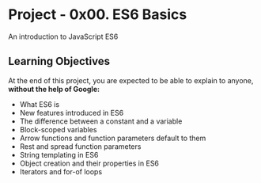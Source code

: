 # Project - 0x00. ES6 Basics

An introduction to JavaScript ES6

## Learning Objectives
At the end of this project, you are expected to be able to explain to anyone,
**without the help of Google:**

- What ES6 is
- New features introduced in ES6
- The difference between a constant and a variable
- Block-scoped variables
- Arrow functions and function parameters default to them
- Rest and spread function parameters
- String templating in ES6
- Object creation and their properties in ES6
- Iterators and for-of loops
